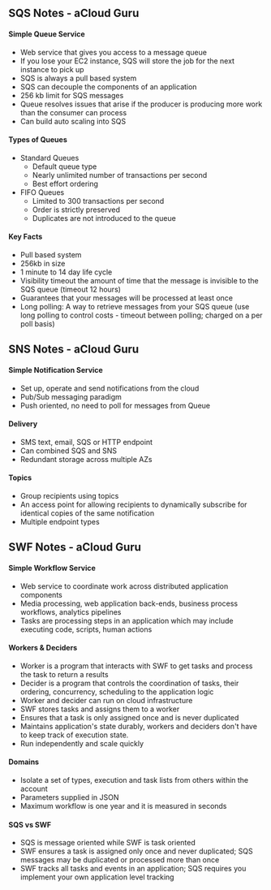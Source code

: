 ## SQS Notes - aCloud Guru

#### Simple Queue Service
  - Web service that gives you access to a message queue
  - If you lose your EC2 instance, SQS will store the job for the next instance to pick up
  - SQS is always a pull based system
  - SQS can decouple the components of an application
  - 256 kb limit for SQS messages
  - Queue resolves issues that arise if the producer is producing more work than the consumer can process
  - Can build auto scaling into SQS

#### Types of Queues
  - Standard Queues
    - Default queue type
    - Nearly unlimited number of transactions per second
    - Best effort ordering
  - FIFO Queues
    - Limited to 300 transactions per second
    - Order is strictly preserved
    - Duplicates are not introduced to the queue

#### Key Facts
  - Pull based system
  - 256kb in size
  - 1 minute to 14 day life cycle
  - Visibility timeout the amount of time that the message is invisible to the SQS queue (timeout 12 hours)
  - Guarantees that your messages will be processed at least once
  - Long polling: A way to retrieve messages from your SQS queue (use long polling to control costs - timeout between polling; charged on a per poll basis)

## SNS Notes - aCloud Guru

#### Simple Notification Service
  - Set up, operate and send notifications from the cloud
  - Pub/Sub messaging paradigm
  - Push oriented, no need to poll for messages from Queue

#### Delivery
  - SMS text, email, SQS or HTTP endpoint
  - Can combined SQS and SNS
  - Redundant storage across multiple AZs

#### Topics
  - Group recipients using topics
  - An access point for allowing recipients to dynamically subscribe for identical copies of the same notification
  - Multiple endpoint types

## SWF Notes - aCloud Guru

#### Simple Workflow Service
   - Web service to coordinate work across distributed application components
   - Media processing, web application back-ends, business process workflows, analytics pipelines
   - Tasks are processing steps in an application which may include executing code, scripts, human actions

#### Workers & Deciders
  - Worker is a program that interacts with SWF to get tasks and process the task to return a results
  - Decider is a program that controls the coordination of tasks, their ordering, concurrency, scheduling to the application logic
  - Worker and decider can run on cloud infrastructure
  - SWF stores tasks and assigns them to a worker
  - Ensures that a task is only assigned once and is never duplicated
  - Maintains application's state durably, workers and deciders don't have to keep track of execution state.
  - Run independently and scale quickly

#### Domains
  - Isolate a set of types, execution and task lists from others within the account
  - Parameters supplied in JSON
  - Maximum workflow is one year and it is measured in seconds

#### SQS vs SWF
  - SQS is message oriented while SWF is task oriented
  - SWF ensures a task is assigned only once and never duplicated; SQS messages may be duplicated or processed more than once
  - SWF tracks all tasks and events in an application; SQS requires you implement your own application level tracking
